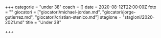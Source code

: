 +++
categorie = "under 38"
coach = []
date = 2020-08-12T22:00:00Z
foto = ""
giocatori = ["giocatori/michael-jordan.md", "giocatori/jorge-gutierrez.md", "giocatori/cristian-stenico.md"]
stagione = "stagioni/2020-2021.md"
title = "Under 38"

+++
